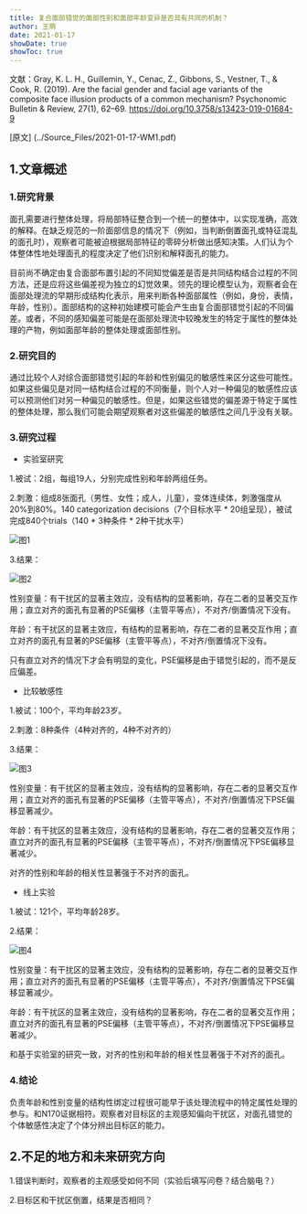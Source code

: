 ```yaml
---
title: 复合面部错觉的面部性别和面部年龄变异是否具有共同的机制？
author: 王萌
date: 2021-01-17
showDate: true
showToc: true
---
```


文献：Gray, K. L. H., Guillemin, Y., Cenac, Z., Gibbons, S., Vestner, T., & Cook, R. (2019). Are the facial gender and facial age variants of the composite face illusion products of a common mechanism? Psychonomic Bulletin & Review, 27(1), 62–69. https://doi.org/10.3758/s13423-019-01684-9

[原文] (../Source_Files/2021-01-17-WM1.pdf)

## 1.文章概述

### 1.研究背景

面孔需要进行整体处理，将局部特征整合到一个统一的整体中，以实现准确，高效的解释。在缺乏规范的一阶面部信息的情况下（例如，当判断倒置面孔或特征混乱的面孔时），观察者可能被迫根据局部特征的零碎分析做出感知决策。人们认为个体整体性地处理面孔的程度决定了他们识别和解释面孔的能力。

目前尚不确定由复合面部布置引起的不同知觉偏差是否是共同结构结合过程的不同方法，还是应将这些偏差视为独立的幻觉效果。领先的理论模型认为，观察者会在面部处理流的早期形成结构化表示，用来判断各种面部属性（例如，身份，表情，年龄，性别）。面部结构的这种初始建模可能会产生由复合面部错觉引起的不同偏差。或者，不同的感知偏差可能是在面部处理流中较晚发生的特定于属性的整体处理的产物，例如面部年龄的整体处理或面部性别。

### 2.研究目的

通过比较个人对综合面部错觉引起的年龄和性别偏见的敏感性来区分这些可能性。如果这些偏见是对同一结构结合过程的不同衡量，则个人对一种偏见的敏感性应该可以预测他们对另一种偏见的敏感性。但是，如果这些错觉的偏差源于特定于属性的整体处理，那么我们可能会期望观察者对这些偏差的敏感性之间几乎没有关联。

### 3.研究过程

- 实验室研究

1.被试：2组，每组19人，分别完成性别和年龄两组任务。

2.刺激：组成8张面孔（男性、女性；成人，儿童），变体连续体，刺激强度从20%到80%。140 categorization decisions（7个目标水平 * 20组呈现），被试完成840个trials（140 * 3种条件 * 2种干扰水平）

![图1](../Supporting_Information/2021-01-17-WM1-fig1.png)

3.结果：

![图2](../Supporting_Information/2021-01-17-WM1-fig2.png)

性别变量：有干扰区的显著主效应，没有结构的显著影响，存在二者的显著交互作用；直立对齐的面孔有显著的PSE偏移（主管平等点），不对齐/倒置情况下没有。

年龄：有干扰区的显著主效应，有结构的显著影响，存在二者的显著交互作用；直立对齐的面孔有显著的PSE偏移（主管平等点），不对齐/倒置情况下没有。

只有直立对齐的情况下才会有明显的变化，PSE偏移是由于错觉引起的，而不是反应偏差。

- 比较敏感性

1.被试：100个，平均年龄23岁。

2.刺激：8种条件（4种对齐的，4种不对齐的）

3.结果：

![图3](../Supporting_Information/2021-01-17-WM1-fig3.png)

性别变量：有干扰区的显著主效应，没有结构的显著影响，存在二者的显著交互作用；直立对齐的面孔有显著的PSE偏移（主管平等点），不对齐/倒置情况下PSE偏移显著减少。

年龄：有干扰区的显著主效应，没有结构的显著影响，存在二者的显著交互作用；直立对齐的面孔有显著的PSE偏移（主管平等点），不对齐/倒置情况下PSE偏移显著减少。

对齐的性别和年龄的相关性显著强于不对齐的面孔。

- 线上实验

1.被试：121个，平均年龄28岁。

2.结果：

![图4](../Supporting_Information/2021-01-17-WM1-fig4.png)

性别变量：有干扰区的显著主效应，没有结构的显著影响，存在二者的显著交互作用；直立对齐的面孔有显著的PSE偏移（主管平等点），不对齐/倒置情况下PSE偏移显著减少。

年龄：有干扰区的显著主效应，没有结构的显著影响，存在二者的显著交互作用；直立对齐的面孔有显著的PSE偏移（主管平等点），不对齐/倒置情况下PSE偏移显著减少。

和基于实验室的研究一致，对齐的性别和年龄的相关性显著强于不对齐的面孔。

### 4.结论

负责年龄和性别变量的结构性绑定过程很可能早于该处理流程中的特定属性处理的参与。和N170证据相符。观察者对目标区的主观感知偏向干扰区，对面孔错觉的个体敏感性决定了个体分辨出目标区的能力。

## 2.不足的地方和未来研究方向

1.错误判断时，观察者的主观感受如何不同（实验后填写问卷？结合脑电？）

2.目标区和干扰区倒置，结果是否相同？
